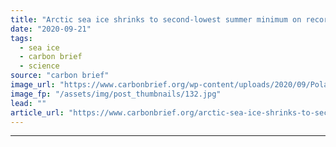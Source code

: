 ```yaml
---
title: "Arctic sea ice shrinks to second-lowest summer minimum on record"
date: "2020-09-21"
tags: 
  - sea ice
  - carbon brief
  - science
source: "carbon brief"
image_url: "https://www.carbonbrief.org/wp-content/uploads/2020/09/Polar-bear-on-pack-ice-in-Northern-Arctic-583x372.jpg"
image_fp: "/assets/img/post_thumbnails/132.jpg"
lead: ""
article_url: "https://www.carbonbrief.org/arctic-sea-ice-shrinks-to-second-lowest-summer-minimum-on-record"
---
```


---
